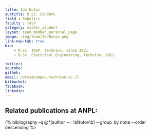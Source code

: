```yaml
---
title: Ido Nutov
subtitle: M.Sc. Student
field : Robotics
faculty : TASP
category: master_student
layout: team_member_personal_page
image: /img/team/IdoNutov.png
link-new-tab: true
bio:
    - M.Sc. TASP, Technion, since 2021 
    - B.Sc. Electrical Engineering, Technion, 2021

twitter: 
youtube: 
github: 
email: notov@campus.technion.ac.il
bitbucket: 
facebook: 
linkedin: 
---
```



## Related publications at ANPL:

{% bibliography -q @*[author ~= \bNutov\b] --group_by none --order descending %}
